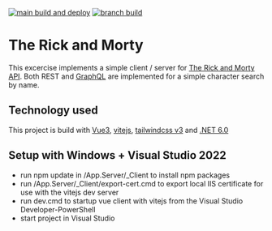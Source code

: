 [![main build and deploy](https://github.com/Lamerchun/rickandmorty/actions/workflows/main.yml/badge.svg?branch=main)](https://github.com/Lamerchun/rickandmorty/actions/workflows/main.yml) [![branch build](https://github.com/Lamerchun/rickandmorty/actions/workflows/branch.yml/badge.svg?branch=develop)](https://github.com/Lamerchun/rickandmorty/actions/workflows/branch.yml)
# The Rick and Morty

This excercise implements a simple client / server for [The Rick and Morty API](https://rickandmortyapi.com). Both REST and [GraphQL](https://graphql.org/) are implemented for a simple character search by name.

## Technology used

This project is build with [Vue3](https://v3.vuejs.org/), [vitejs](https://vitejs.dev/), [tailwindcss v3](https://tailwindcss.com/) and [.NET 6.0](https://dotnet.microsoft.com/)

## Setup with Windows + Visual Studio 2022

- run npm update in /App.Server/_Client to install npm packages
- run /App.Server/_Client/export-cert.cmd to export local IIS certificate for use with the vitejs dev server
- run dev.cmd to startup vue client with vitejs from the Visual Studio Developer-PowerShell
- start project in Visual Studio
